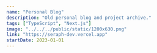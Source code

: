 ```yaml
---
name: "Personal Blog"
description: "Old personal blog and project archive."
tags: ["TypeScript", "Next.js"]
image: "../../../public/static/1200x630.png"
link: "https://seraph-dev.vercel.app"
startDate: 2023-01-01
---
```


